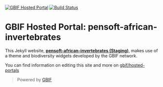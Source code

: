 [![GBIF Hosted Portal](https://docs.gbif.org/style/gbif-hosted-portal.svg)](https://github.com/gbif/hosted-portals)
[![Build Status](https://builds.gbif.org/job/hp-pensoft-african-invertebrates/badge/icon)](https://builds.gbif.org/job/hp-biodiversity-data-journal/lastBuild/console)
<!-- License badge example: [![CC BY-SA 4.0](https://img.shields.io/badge/License-CC%20BY%2D-SA%204.0-lightgrey.svg)](https://creativecommons.org/licenses/by-sa/4.0/) -->

# GBIF Hosted Portal: pensoft-african-invertebrates

This Jekyll website, **[pensoft-african-invertebrates (Staging)](https://biodiversity-data-journal.hp.gbif-staging.org/)**, makes use of a theme and biodiversity widgets developed by the GBIF network.

You can find information on editing this site and more on [gbif/hosted-portals](https://github.com/gbif/hosted-portals)

> Powered by [GBIF](https://www.gbif.org/)
